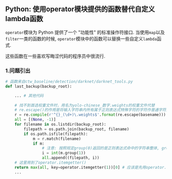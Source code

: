 ## Python: 使用operator模块提供的函数替代自定义lambda函数

`operator`模块为 Python 提供了一个 "功能性" 的标准操作符接口. 当使用`map`以及`filter`一类的函数的时候, `operator`模块中的函数可以替换一些自定义`lambda`函式.

这些函数在一些喜欢写晦涩代码的程序员中很流行.

### 1.问题引出

```python
# 函数来自ctw_baseline/detection/darknet/darknet_tools.py
def last_backup(backup_root):

    ... # 其他代码
    
    # 找不到首选权重文件时，用名为yolo-chinese_数字.weights的权重文件代替
    # re.escape()的作用是将输入字符串内所有属于正则表达式特殊字符的字符作普通字符处理
    r = re.compile(r'^{}_(\d+)\.weights$'.format(re.escape(basename)))
    all = [(None, -1)]
    for filename in os.listdir(backup_root):
        filepath = os.path.join(backup_root, filename)
        if os.path.isfile(filepath):
            m = r.match(filename)
            if m:
                # 注意: 按照规定group(0)返回的是正则表达式命中的字符串整体, group(1)返回其中第一个括号组
                i = int(m.group(1)) 
                all.append((filepath, i))
    # 这里用到了operator.itemgetter()
    return max(all, key=operator.itemgetter(1))[0] # 应该是先用operator.itemgetter定义的函数key对列表all中
    ...
```